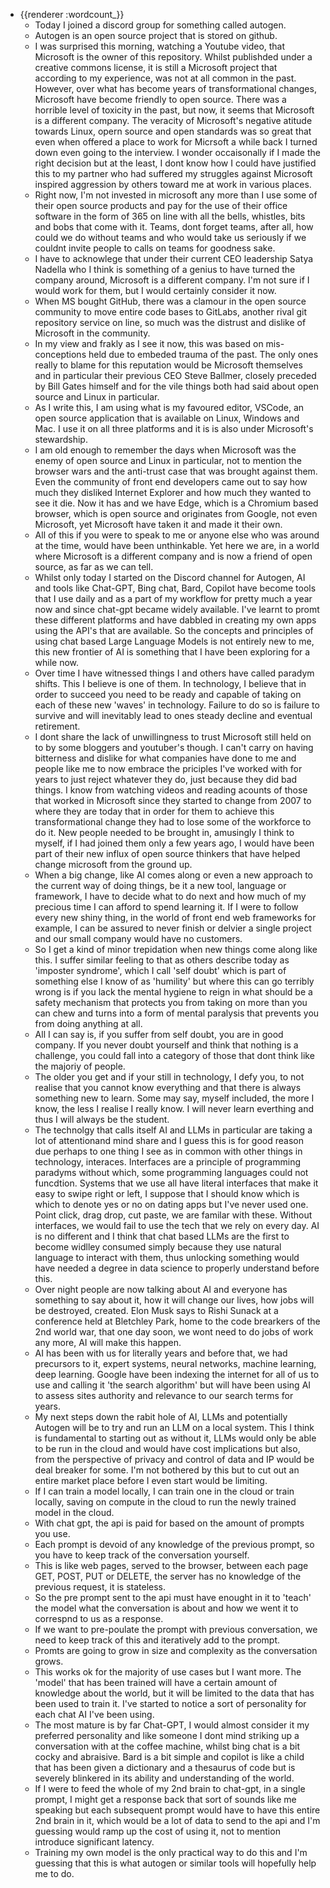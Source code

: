 - {{renderer :wordcount_}}
	- Today I joined a discord group for something called autogen.
	- Autogen is an open source project that is stored on github.
	- I was surprised this morning, watching a Youtube video, that Microsoft is the owner of this repository. Whilst publishded under a creative commons license, it is still a Microsoft project that according to my experience, was not at all common in the past. However, over what has become years of transformational changes, Microsoft have become friendly to open source. There was a horrible level of toxicity in the past, but now, it seems that Microsoft is a different company. The veracity of Microsoft's negative atitude towards Linux, opern source and open standards was so great that even when offered a place to work for Micrsoft a while back I turned down even going to the interview. I wonder occaisonally if I made the right decision but at the least, I dont know how I could have justified this to my partner who had suffered my struggles against Microsoft inspired aggression by others toward me at work in various places. 
	- Right now, I'm not invested in microsoft any more than I use some of their open source products and pay for the use of their office software in the form of 365 on line with all the bells, whistles, bits and bobs that come with it. Teams, dont forget teams, after all, how could we do without teams and who would take us seriously if we couldnt invite people to calls on teams for goodness sake.
	- I have to acknowlege that under their current CEO leadership Satya Nadella who I think is something of a genius to have turned the company around, Microsoft is a different company. I'm not sure if I would work for them, but I would certainly consider it now.
	- When MS bought GitHub, there was a clamour in the open source community to move entire code bases to GitLabs, another rival git repository service on line, so much was the distrust and dislike of Microsoft in the community. 
	- In my view and frakly as I see it now, this was based on mis-conceptions held due to embeded trauma of the past. The only ones really to blame for this reputation would be Microsoft themselves and in particular their previous CEO Steve Ballmer, closely preceded by Bill Gates himself and for the vile things both had said about open source and Linux in particular.
	- As I write this, I am using what is my favoured editor, VSCode, an open source application that is available on Linux, Windows and Mac. I use it on all three platforms and it is is also under Microsoft's stewardship. 
	- I am old enough to remember the days when Microsoft was the enemy of open source and Linux in particular, not to mention the browser wars and the anti-trust case that was brought against them. Even the community of front end developers came out to say how much they disliked Internet Explorer and how much they wanted to see it die. Now it has and we have Edge, which is a Chromium based browser, which is open source and originates from Google, not even Microsoft, yet Microsoft have taken it and made it their own.
	- All of this if you were to speak to me or anyone else who was around at the time, would have been unthinkable. Yet here we are, in a world where Microsoft is a different company and is now a friend of open source, as far as we can tell.
	- Whilst only today I started on the Discord channel for Autogen, AI and tools like Chat-GPT, Bing chat, Bard, Copilot have become tools that I use daily and as a part of my workflow for pretty much a year now and since chat-gpt became widely available. I've learnt to promt these different platforms and have dabbled in creating my own apps using the API's that are available. So the concepts and principles of using chat based Large Language Models is not entirely new to me, this new frontier of AI is something that I have been exploring for a while now.
	- Over time I have witnessed things I and others have called paradym shifts. This I believe is one of them. In technology, I believe that in order to succeed you need to be ready and capable of taking on each of these new 'waves' in technology. Failure to do so is failure to survive and will inevitably lead to ones steady decline and eventual retirement.
	- I dont share the lack of unwillingness to trust Microsoft still held on to by some bloggers and youtuber's though. I can't carry on having bitterness and dislike for what companies have done to me and people like me to now embrace the priciples I've worked with for years to just reject whatever they do, just because they did bad things. I know from watching videos and reading acounts of those that worked in Microsoft since they started to change from 2007 to where they are today that in order for them to achieve this transformational change they had to lose some of the workforce to do it. New people needed to be brought in, amusingly I think to myself, if I had joined them only a few years ago, I would have been part of their new influx of open source thinkers that have helped change microsoft from the ground up.
	- When a big change, like AI comes along or even a new approach to the current way of doing things, be it a new tool, language or framework, I have to decide what to do next and how much of my precious time I can afford to spend learning it. If I were to follow every new shiny thing, in the world of front end web frameworks for example, I can be assured to never finish or delvier a single project and our small company would have no customers.
	- So I get a kind of minor trepidation when new things come along like this. I suffer similar feeling to that as others describe today as 'imposter syndrome', which I call 'self doubt' which is part of something else I know of as 'humility' but where this can go terribly wrong is if you lack the mental hygiene to reign in what should be a safety mechanism that protects you from taking on more than you can chew and turns into a form of mental paralysis that prevents you from doing anything at all.
	- All I can say is, if you suffer from self doubt, you are in good company. If you never doubt yourself and think that nothing is a challenge, you could fall into a category of those that dont think like the majoriy of people. 
	- The older you get and if your still in technology, I defy you, to not realise that you cannot know everything and that there is always something new to learn. Some may say, myself included, the more I know, the less I realise I really know. I will never learn everthing and thus I will always be the student. 
	- The technolgy that calls itself AI and LLMs in particular are taking a lot of attentionand mind share and I guess this is for good reason due perhaps to one thing I see as in common with other things in technology, interaces. Interfaces are a principle of programming paradyms without which, some programming languages could not funcdtion. Systems that we use all have literal interfaces that make it easy to swipe right or left, I suppose that I should know which is which to denote yes or no on dating apps but I've never used one. Point click, drag drop, cut paste, we are familar with these. Without interfaces, we would fail to use the tech that we rely on every day. AI is no different and I think that chat based LLMs are the first to become widlley consumed simply because they use natural language to interact with them, thus unlocking something would have needed a degree in data science to properly understand before this.
	- Over night people are now talking about AI and everyone has something to say about it, how it will change our lives, how jobs will be destroyed, created. Elon Musk says to Rishi Sunack at a conference held at Bletchley Park, home to the code brearkers of the 2nd world war, that one day soon, we wont need to do jobs of work any more, AI will make this happen. 
	- AI has been with us for literally years and before that, we had precursors to it, expert systems, neural networks, machine learning, deep learning. Google have been indexing the internet for all of us to use and calling it 'the search algorithm' but will have been using AI to assess sites authority and relevance to our search terms for years.
	- My next steps down the rabit hole of AI, LLMs and potentially Autogen will be to try and run an LLM on a local system. This I think is fundamental to starting out as without it, LLMs would only be able to be run in the cloud and would have cost implications but also, from the perspective of privacy and control of data and IP would be deal breaker for some. I'm not bothered by this but to cut out an entire market place before I even start would be limiting. 
	- If I can train a model locally, I can train one in the cloud or train locally, saving on compute in the cloud to run the newly trained model in the cloud.
	- With chat gpt, the api is paid for based on the amount of prompts you use.
	- Each prompt is devoid of any knowledge of the previous prompt, so you have to keep track of the conversation yourself.
	- This is like web pages, served to the browser, between each page GET, POST, PUT or DELETE, the server has no knowledge of the previous request, it is stateless.
	- So the pre prompt sent to the api must have enought in it to 'teach' the model what the conversation is about and how we went it to correspnd to us as a response.
	- If we want to pre-poulate the prompt with previous conversation, we need to keep track of this and iteratively add to the prompt.
	- Promts are going to grow in size and complexity as the conversation grows.
	- This works ok for the majority of use cases but I want more. The 'model' that has been trained will have a certain amount of knowledge about the world, but it will be limited to the data that has been used to train it. I've started to notice a sort of personality for each chat AI I've been using.
	- The most mature is by far Chat-GPT, I would almost consider it my preferred personality and like someone I dont mind striking up a conversation with at the coffee machine, whilst bing chat is a bit cocky and abraisive. Bard is a bit simple and copilot is like a child that has been given a dictionary and a thesaurus of code but is severely blinkered in its ability and understanding of the world.
	- If I were to feed the whole of my 2nd brain to chat-gpt, in a single prompt, I might get a response back that sort of sounds like me speaking but each subsequent prompt would have to have this entire 2nd brain in it, which would be a lot of data to send to the api and I'm guessing would ramp up the cost of using it, not to mention introduce significant latency.
	- Training my own model is the only practical way to do this and I'm guessing that this is what autogen or similar tools will hopefully help me to do.